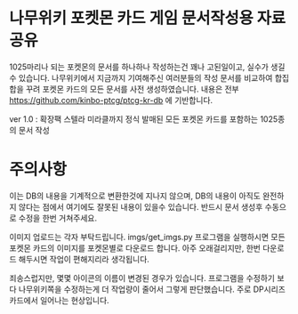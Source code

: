 # 나무위키 포켓몬 카드 게임 문서작성용 자료공유

1025마리나 되는 포켓몬의 문서를 하나하나 작성하는건 꽤나 고된일이고, 실수가 생길수 있습니다. 
나무위키에서 지금까지 기여해주신 여러분들의 작성 문서를 비교하여 합집합을 꾸려 포켓몬 카드의 모든 문서를 사전 생성하였습니다.
내용은 전부 https://github.com/kinbo-ptcg/ptcg-kr-db 에 기반합니다.

ver 1.0 : 확장팩 스텔라 미라클까지 정식 발매된 모든 포켓몬 카드를 포함하는 1025종의 문서 작성

# 주의사항

이는 DB의 내용을 기계적으로 변환한것에 지나지 않으며, DB의 내용이 아직도 완전하지 않다는 점에서 여기에도 잘못된 내용이 있을수 있습니다. 
반드시 문서 생성후 수동으로 수정을 한번 거쳐주세요.

이미지 업로드는 각자 부탁드립니다.
imgs/get_imgs.py 프로그램을 실행하시면 모든 포켓몬 카드의 이미지를 포켓몬별로 다운로드 합니다.
아주 오래걸리지만, 한번 다운로드 해두시면 작업이 편해지리라 생각됩니다.

죄송스럽지만, 몇몇 아이콘의 이름이 변경된 경우가 있습니다. 
프로그램을 수정하기 보다 나무위키쪽을 수정하는게 더 작업량이 줄어서 그렇게 판단했습니다.
주로 DP시리즈 카드에서 일어나는 현상입니다.